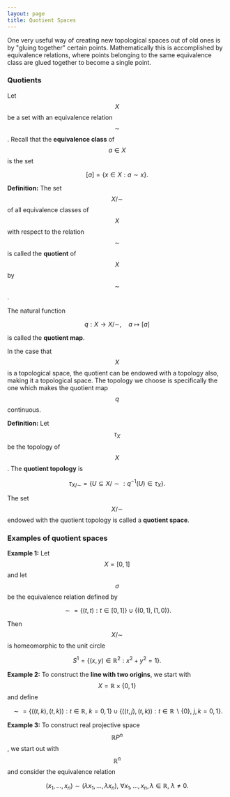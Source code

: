 ```yaml
---
layout: page
title: Quotient Spaces
---
```


One very useful way of creating new topological spaces out of old ones is by "gluing together" certain points.
Mathematically this is accomplished by equivalence relations, where points belonging to the same equivalence class are glued together to become a single point.

### Quotients

Let $$X$$ be a set with an equivalence relation $$\sim$$.  Recall that the **equivalence class** of $$a\in X$$ is the set

$$[a] = \{x\in X: a\sim x\}.$$

**Definition:** The set $$X/\sim$$ of all equivalence classes of $$X$$ with respect to the relation $$\sim$$ is called the **quotient** of $$X$$ by $$\sim$$.

The natural function

$$q: X\rightarrow X/\sim,\quad a\mapsto [a]$$

is called the **quotient map**.

In the case that $$X$$ is a topological space, the quotient can be endowed with a topology also, making it a topological space.
The topology we choose is specifically the one which makes the quotient map $$q$$ continuous.

**Definition:** Let $$\tau_X$$ be the topology of $$X$$.  The **quotient topology** is

$$\tau_{X/\sim} = \{U\subseteq X/\sim: q^{-1}(U)\in \tau_X\}.$$

The set $$X/\sim$$ endowed with the quotient topology is called a **quotient space**.


### Examples of quotient spaces

**Example 1:** Let $$X = [0,1]$$ and let $$\sigma$$ be the equivalence relation defined by

$$\sim = \{(t,t): t\in [0,1]\}\cup \{(0,1),(1,0)\}.$$

Then $$X/\sim$$ is homeomorphic to the unit circle

$$S^1 = \{(x,y)\in\mathbb R^2: x^2+y^2 = 1\}.$$

**Example 2:** To construct the **line with two origins**, we start with $$X=\mathbb R\times \{0,1\}$$ and define

$$\sim = \{((t,k),(t,k)): t\in \mathbb{R},\ k=0,1\}\cup\{((t,j),(t,k)): t\in \mathbb{R}\backslash\{0\},\ j,k=0,1\}.$$


**Example 3:** To construct real projective space $$\mathbb RP^n$$, we start out with $$\mathbb R^n$$ and consider the equivalence relation

$$(x_1,\dots, x_n)\sim (\lambda x_1,\dots, \lambda x_n),\ \forall x_1,\dots,x_n,\lambda\in\mathbb R,\ \lambda\neq 0.$$



